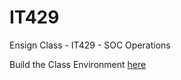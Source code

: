 # IT429
Ensign Class - IT429 - SOC Operations

Build the Class Environment [here](terraform/classEnvironment)